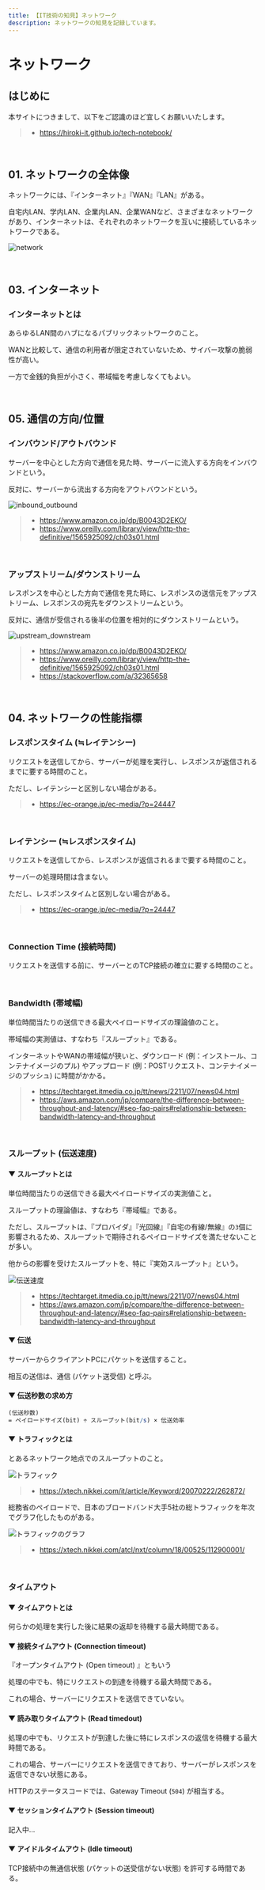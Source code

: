 ```yaml
---
title: 【IT技術の知見】ネットワーク
description: ネットワークの知見を記録しています。
---
```


# ネットワーク

## はじめに

本サイトにつきまして、以下をご認識のほど宜しくお願いいたします。

> - https://hiroki-it.github.io/tech-notebook/

<br>

## 01. ネットワークの全体像

ネットワークには、『インターネット』『WAN』『LAN』がある。

自宅内LAN、学内LAN、企業内LAN、企業WANなど、さまざまなネットワークがあり、インターネットは、それぞれのネットワークを互いに接続しているネットワークである。

![network](https://raw.githubusercontent.com/hiroki-it/tech-notebook-images/master/images/network.png)

<br>

## 03. インターネット

### インターネットとは

あらゆるLAN間のハブになるパブリックネットワークのこと。

WANと比較して、通信の利用者が限定されていないため、サイバー攻撃の脆弱性が高い。

一方で金銭的負担が小さく、帯域幅を考慮しなくてもよい。

<br>

## 05. 通信の方向/位置

### インバウンド/アウトバウンド

サーバーを中心とした方向で通信を見た時、サーバーに流入する方向をインバウンドという。

反対に、サーバーから流出する方向をアウトバウンドという。

![inbound_outbound](https://raw.githubusercontent.com/hiroki-it/tech-notebook-images/master/images/inbound_outbound.png)

> - https://www.amazon.co.jp/dp/B0043D2EKO/
> - https://www.oreilly.com/library/view/http-the-definitive/1565925092/ch03s01.html

<br>

### アップストリーム/ダウンストリーム

レスポンスを中心とした方向で通信を見た時に、レスポンスの送信元をアップストリーム、レスポンスの宛先をダウンストリームという。

反対に、通信が受信される後半の位置を相対的にダウンストリームという。

![upstream_downstream](https://raw.githubusercontent.com/hiroki-it/tech-notebook-images/master/images/upstream_downstream.png)

> - https://www.amazon.co.jp/dp/B0043D2EKO/
> - https://www.oreilly.com/library/view/http-the-definitive/1565925092/ch03s01.html
> - https://stackoverflow.com/a/32365658

<br>

## 04. ネットワークの性能指標

### レスポンスタイム (≒レイテンシー)

リクエストを送信してから、サーバーが処理を実行し、レスポンスが返信されるまでに要する時間のこと。

ただし、レイテンシーと区別しない場合がある。

> - https://ec-orange.jp/ec-media/?p=24447

<br>

### レイテンシー (≒レスポンスタイム)

リクエストを送信してから、レスポンスが返信されるまで要する時間のこと。

サーバーの処理時間は含まない。

ただし、レスポンスタイムと区別しない場合がある。

> - https://ec-orange.jp/ec-media/?p=24447

<br>

### Connection Time (接続時間)

リクエストを送信する前に、サーバーとのTCP接続の確立に要する時間のこと。

<br>

### Bandwidth (帯域幅)

単位時間当たりの送信できる最大ペイロードサイズの理論値のこと。

帯域幅の実測値は、すなわち『スループット』である。

インターネットやWANの帯域幅が狭いと、ダウンロード (例：インストール、コンテナイメージのプル) やアップロード (例：POSTリクエスト、コンテナイメージのプッシュ) に時間がかかる。

> - https://techtarget.itmedia.co.jp/tt/news/2211/07/news04.html
> - https://aws.amazon.com/jp/compare/the-difference-between-throughput-and-latency/#seo-faq-pairs#relationship-between-bandwidth-latency-and-throughput

<br>

### スループット (伝送速度)

#### ▼ スループットとは

単位時間当たりの送信できる最大ペイロードサイズの実測値こと。

スループットの理論値は、すなわち『帯域幅』である。

ただし、スループットは、『プロバイダ』『光回線』『自宅の有線/無線』の`3`個に影響されるため、スループットで期待されるペイロードサイズを満たせないことが多い。

他からの影響を受けたスループットを、特に『実効スループット』という。

![伝送速度](https://raw.githubusercontent.com/hiroki-it/tech-notebook-images/master/images/伝送速度.png)

> - https://techtarget.itmedia.co.jp/tt/news/2211/07/news04.html
> - https://aws.amazon.com/jp/compare/the-difference-between-throughput-and-latency/#seo-faq-pairs#relationship-between-bandwidth-latency-and-throughput

#### ▼ 伝送

サーバーからクライアントPCにパケットを送信すること。

相互の送信は、通信 (パケット送受信) と呼ぶ。

#### ▼ 伝送秒数の求め方

```mathematica
(伝送秒数)
= ペイロードサイズ(bit) ÷ スループット(bit/s) × 伝送効率
```

#### ▼ トラフィックとは

とあるネットワーク地点でのスループットのこと。

![トラフィック](https://raw.githubusercontent.com/hiroki-it/tech-notebook-images/master/images/トラフィック.png)

> - https://xtech.nikkei.com/it/article/Keyword/20070222/262872/

総務省のペイロードで、日本のブロードバンド大手5社の総トラフィックを年次でグラフ化したものがある。

![トラフィックのグラフ](https://raw.githubusercontent.com/hiroki-it/tech-notebook-images/master/images/トラフィックのグラフ.png)

> - https://xtech.nikkei.com/atcl/nxt/column/18/00525/112900001/

<br>

### タイムアウト

#### ▼ タイムアウトとは

何らかの処理を実行した後に結果の返却を待機する最大時間である。

#### ▼ 接続タイムアウト (Connection timeout)

『オープンタイムアウト (Open timeout) 』ともいう

処理の中でも、特にリクエストの到達を待機する最大時間である。

これの場合、サーバーにリクエストを送信できていない。

#### ▼ 読み取りタイムアウト (Read timedout)

処理の中でも、リクエストが到達した後に特にレスポンスの返信を待機する最大時間である。

これの場合、サーバーにリクエストを送信できており、サーバーがレスポンスを返信できない状態にある。

HTTPのステータスコードでは、Gateway Timeout (`504`) が相当する。

#### ▼ セッションタイムアウト (Session timeout)

記入中...

#### ▼ アイドルタイムアウト (Idle timeout)

TCP接続中の無通信状態 (パケットの送受信がない状態) を許可する時間である。

<br>
